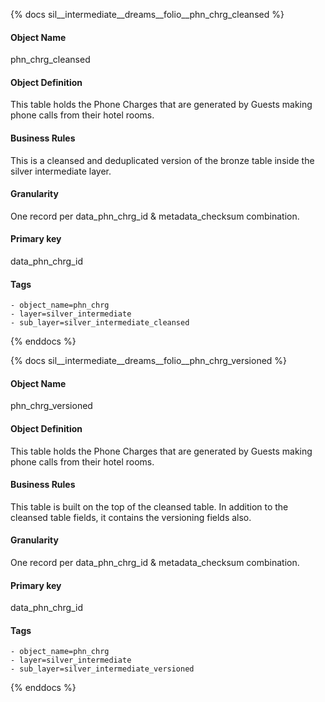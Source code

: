 {% docs sil__intermediate__dreams__folio__phn_chrg_cleansed %}

#### Object Name
phn_chrg_cleansed

#### Object Definition
This table holds the Phone Charges that are generated by Guests making phone calls from their hotel rooms.

#### Business Rules
This is a cleansed and deduplicated version of the bronze table inside the silver intermediate layer.

#### Granularity
One record per data_phn_chrg_id & metadata_checksum combination.

#### Primary key
data_phn_chrg_id

#### Tags
    - object_name=phn_chrg
    - layer=silver_intermediate
    - sub_layer=silver_intermediate_cleansed

{% enddocs %}

{% docs sil__intermediate__dreams__folio__phn_chrg_versioned %}

#### Object Name
phn_chrg_versioned

#### Object Definition
This table holds the Phone Charges that are generated by Guests making phone calls from their hotel rooms.

#### Business Rules
This table is built on the top of the cleansed table. In addition to the cleansed table fields, it contains the versioning fields also.

#### Granularity
One record per data_phn_chrg_id & metadata_checksum combination.

#### Primary key
data_phn_chrg_id

#### Tags
    - object_name=phn_chrg
    - layer=silver_intermediate
    - sub_layer=silver_intermediate_versioned

{% enddocs %}